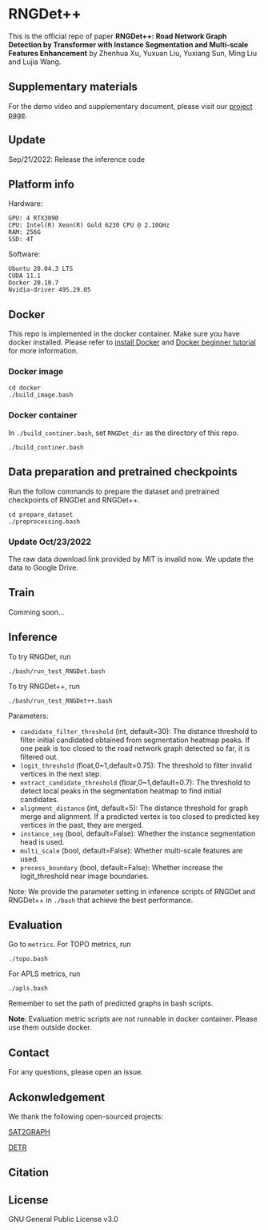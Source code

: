 # RNGDet++
This is the official repo of paper **RNGDet++: Road Network Graph Detection by Transformer with Instance Segmentation and Multi-scale Features Enhancement** by Zhenhua Xu, Yuxuan Liu, Yuxiang Sun, Ming Liu and Lujia Wang.

## Supplementary materials
For the demo video and supplementary document, please visit our [project page](https://tonyxuqaq.github.io/projects/RNGDetPlusPlus/).

## Update 
Sep/21/2022: Release the inference code

## Platform info
Hardware:
```
GPU: 4 RTX3090
CPU: Intel(R) Xeon(R) Gold 6230 CPU @ 2.10GHz
RAM: 256G
SSD: 4T
```
Software:
```
Ubuntu 20.04.3 LTS
CUDA 11.1
Docker 20.10.7
Nvidia-driver 495.29.05
```
## Docker 
This repo is implemented in the docker container. Make sure you have docker installed. Please refer to [install Docker](https://docs.docker.com/engine/install/ubuntu/) and [Docker beginner tutorial](https://docker-curriculum.com/) for more information.

### Docker image
```
cd docker
./build_image.bash
```
### Docker container
In ```./build_continer.bash```, set ```RNGDet_dir``` as the directory of this repo.
```
./build_continer.bash
```

## Data preparation and pretrained checkpoints
Run the follow commands to prepare the dataset and pretrained checkpoints of RNGDet and RNGDet++.
```
cd prepare_dataset
./preprocessing.bash
```

### Update Oct/23/2022
The raw data download link provided by MIT is invalid now. We update the data to Google Drive.


## Train
Comming soon...

## Inference
To try RNGDet, run 
```
./bash/run_test_RNGDet.bash
```

To try RNGDet++, run 
```
./bash/run_test_RNGDet++.bash
```

Parameters:
- ```candidate_filter_threshold``` (int, default=30): The distance threshold to filter initial candidated obtained from segmentation heatmap peaks. If one peak is too closed to the road network graph detected so far, it is filtered out.
- ```logit_threshold``` (float,0~1,default=0.75): The threshold to filter invalid vertices in the next step.
- ```extract_candidate_threshold``` (floar,0~1,default=0.7): The threshold to detect local peaks in the segmentation heatmap to find initial candidates.
- ```alignment_distance``` (int, default=5): The distance threshold for graph merge and alignment. If a predicted vertex is too closed to predicted key vertices in the past, they are merged. 
- ```instance_seg``` (bool, default=False): Whether the instance segmentation head is used.
- ```multi_scale``` (bool, default=False): Whether multi-scale features are used.
- ```process_boundary``` (bool, default=False): Whether increase the logit_threshold near image boundaries.

Note: We provide the parameter setting in inference scripts of RNGDet and RNGDet++ in ```./bash``` that achieve the best performance.

## Evaluation
Go to ```metrics```. For TOPO metrics, run
```
./topo.bash
```

For APLS metrics, run
```
./apls.bash
```
Remember to set the path of predicted graphs in bash scripts.

**Note**: Evaluation metric scripts are not runnable in docker container. Please use them outside docker.


## Contact
For any questions, please open an issue.

## Ackonwledgement
We thank the following open-sourced projects:

[SAT2GRAPH](https://github.com/songtaohe/Sat2Graph)

[DETR](https://github.com/facebookresearch/detr)

## Citation


## License
GNU General Public License v3.0
